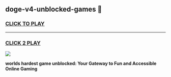 
## doge-v4-unblocked-games 👋
<h3>
<a href="https://premium.freeplayer.one?title=doge-v4-unblocked-games&ref=14F">CLICK TO PLAY</a></h3>
<hr>

<h3>
<a href="https://premium.freeplayer.one?title=doge-v4-unblocked-games&ref=14F">CLICK 2 PLAY</a>
  
</h3>

<a href="https://premium.freeplayer.one?title=doge-v4-unblocked-games&ref=12F/"><img src="https://clearcache.store/games.png"></a>


**worlds hardest game unblocked: Your Gateway to Fun and Accessible Online Gaming**
